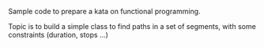 Sample code to prepare a kata on functional programming.

Topic is to build a simple class to find paths in a set of segments, with some constraints (duration, stops ...)